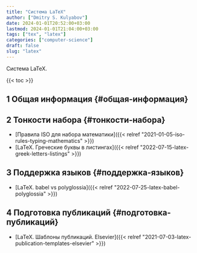 ```yaml
---
title: "Система LaTeX"
author: ["Dmitry S. Kulyabov"]
date: 2024-01-01T20:52:00+03:00
lastmod: 2024-01-01T21:04:00+03:00
tags: ["tex", "latex"]
categories: ["computer-science"]
draft: false
slug: "latex"
---
```


Система LaTeX.

<!--more-->

{{< toc >}}


## <span class="section-num">1</span> Общая информация {#общая-информация}


## <span class="section-num">2</span> Тонкости набора {#тонкости-набора}

-   [Правила ISO для набора математики]({{< relref "2021-01-05-iso-rules-typing-mathematics" >}})
-   [LaTeX. Греческие буквы в листингах]({{< relref "2022-07-15-latex-greek-letters-listings" >}})


## <span class="section-num">3</span> Поддержка языков {#поддержка-языков}

-   [LaTeX. babel vs polyglossia]({{< relref "2022-07-25-latex-babel-polyglossia" >}})


## <span class="section-num">4</span> Подготовка публикаций {#подготовка-публикаций}

-   [LaTeX. Шаблоны публикаций. Elsevier]({{< relref "2021-07-03-latex-publication-templates-elsevier" >}})
